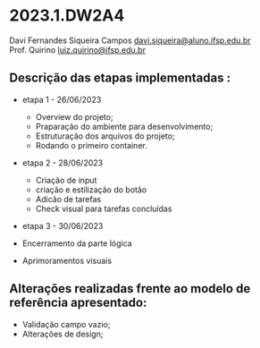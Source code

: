 # 2023.1.DW2A4

Davi Fernandes Siqueira Campos <davi.siqueira@aluno.ifsp.edu.br>  \
Prof. Quirino <luiz.quirino@ifsp.edu.br>

## Descrição das etapas implementadas :
- etapa 1 - 26/06/2023
  - Overview do projeto;
  - Praparação do ambiente para desenvolvimento;
  - Estruturação dos arquivos do projeto;
  - Rodando o primeiro container.

- etapa 2 - 28/06/2023
  - Criação de input
  - criação e estilização do botão
  - Adicão de tarefas
  - Check visual para tarefas concluídas
  
- etapa 3 - 30/06/2023  
- Encerramento da parte lógica
- Aprimoramentos visuais

## Alterações realizadas frente ao modelo de referência apresentado:
- Validação campo vazio;
- Alterações de design;
